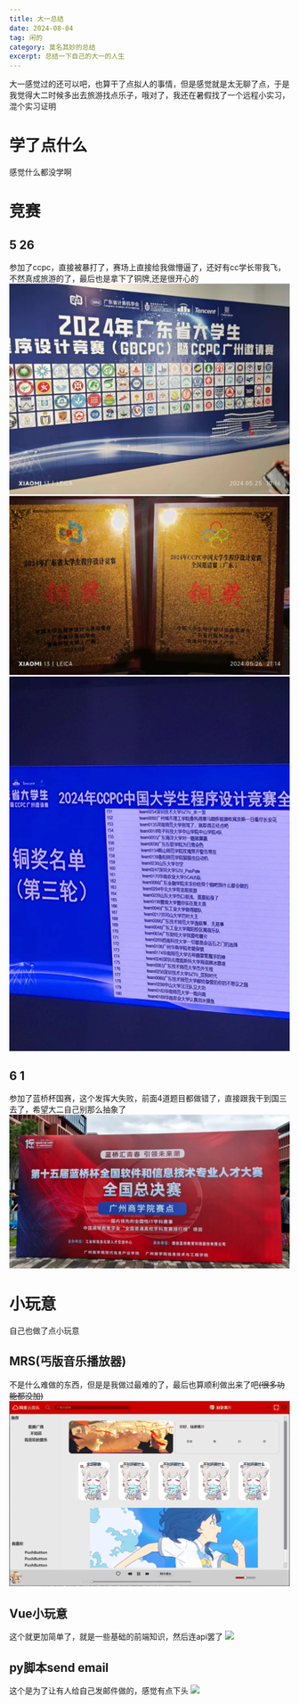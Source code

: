 ```yaml
---
title: 大一总结
date: 2024-08-04
tag: 闲的
category: 莫名其妙的总结
excerpt: 总结一下自己的大一的人生
---
```

大一感觉过的还可以吧，也算干了点拟人的事情，但是感觉就是太无聊了点，于是我觉得大二时候多出去旅游找点乐子，哦对了，我还在暑假找了一个远程小实习，混个实习证明
# 学了点什么
感觉什么都没学啊
# 竞赛
## 5 26
参加了ccpc，直接被暴打了，赛场上直接给我做懵逼了，还好有cc学长带我飞，不然真成旅游的了，最后也是拿下了铜牌,还是很开心的
![](../images/微信图片_20240804225221.jpg)
![](../images/微信图片_20240804225223.jpg)
![](../images/微信图片_20240804224958.jpg)
## 6 1
参加了蓝桥杯国赛，这个发挥大失败，前面4道题目都做错了，直接跟我干到国三去了，希望大二自己别那么抽象了
![](../images/微信图片_20240804225002.jpg)
# 小玩意
自己也做了点小玩意
## MRS(丐版音乐播放器)
不是什么难做的东西，但是是我做过最难的了，最后也算顺利做出来了吧~~(很多功能都没加)~~
![](../images/PixPin_2024-07-31_11-51-28.png)
## Vue小玩意
这个就更加简单了，就是一些基础的前端知识，然后连api罢了
![](../images/68747470733a2f2f7765622d76696f6c65742d6576657267617264656e2e6f73732d636e2d68616e677a686f752e616c6979756e63732e636f6d2f50697850696e5f323032342d30362d31315f31352d32342d35362e706e67.png)
## py脚本send email
这个是为了让有人给自己发邮件做的，感觉有点下头
![](../images/0a38e17c272acaba3f6ca5f59f83eb7.jpg)
